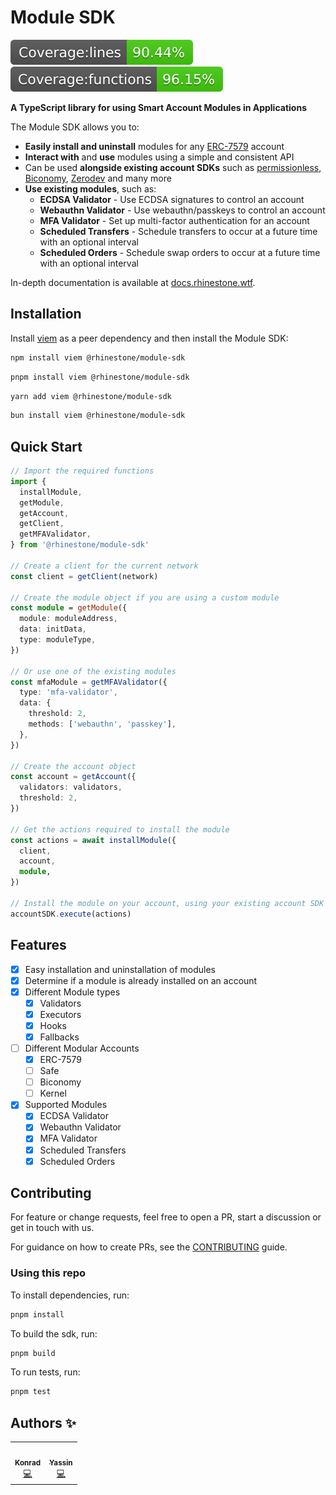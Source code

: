 # Module SDK

![Coverage badge lines](./badges/badge-lines.svg)
![Coverage badge functions](./badges/badge-functions.svg)

**A TypeScript library for using Smart Account Modules in Applications**

The Module SDK allows you to:

- **Easily install and uninstall** modules for any [ERC-7579](https://erc7579.com/) account
- **Interact with** and **use** modules using a simple and consistent API
- Can be used **alongside existing account SDKs** such as [permissionless](https://www.npmjs.com/package/permissionless), [Biconomy](https://www.npmjs.com/package/@biconomy/account), [Zerodev](https://www.npmjs.com/package/@zerodevapp/sdk) and many more
- **Use existing modules**, such as:
  - **ECDSA Validator** - Use ECDSA signatures to control an account
  - **Webauthn Validator** - Use webauthn/passkeys to control an account
  - **MFA Validator** - Set up multi-factor authentication for an account
  - **Scheduled Transfers** - Schedule transfers to occur at a future time with an optional interval
  - **Scheduled Orders** - Schedule swap orders to occur at a future time with an optional interval

In-depth documentation is available at [docs.rhinestone.wtf](https://docs.rhinestone.wtf/module-sdk/).

## Installation

Install [viem](https://viem.sh) as a peer dependency and then install the Module SDK:

```bash
npm install viem @rhinestone/module-sdk
```

```bash
pnpm install viem @rhinestone/module-sdk
```

```bash
yarn add viem @rhinestone/module-sdk
```

```bash
bun install viem @rhinestone/module-sdk
```

## Quick Start

```typescript
// Import the required functions
import {
  installModule,
  getModule,
  getAccount,
  getClient,
  getMFAValidator,
} from '@rhinestone/module-sdk'

// Create a client for the current network
const client = getClient(network)

// Create the module object if you are using a custom module
const module = getModule({
  module: moduleAddress,
  data: initData,
  type: moduleType,
})

// Or use one of the existing modules
const mfaModule = getMFAValidator({
  type: 'mfa-validator',
  data: {
    threshold: 2,
    methods: ['webauthn', 'passkey'],
  },
})

// Create the account object
const account = getAccount({
  validators: validators,
  threshold: 2,
})

// Get the actions required to install the module
const actions = await installModule({
  client,
  account,
  module,
})

// Install the module on your account, using your existing account SDK
accountSDK.execute(actions)
```

## Features

- [x] Easy installation and uninstallation of modules
- [x] Determine if a module is already installed on an account
- [x] Different Module types
  - [x] Validators
  - [x] Executors
  - [x] Hooks
  - [x] Fallbacks
- [ ] Different Modular Accounts
  - [x] ERC-7579
  - [ ] Safe
  - [ ] Biconomy
  - [ ] Kernel
- [x] Supported Modules
  - [x] ECDSA Validator
  - [x] Webauthn Validator
  - [x] MFA Validator
  - [x] Scheduled Transfers
  - [x] Scheduled Orders

## Contributing

For feature or change requests, feel free to open a PR, start a discussion or get in touch with us.

For guidance on how to create PRs, see the [CONTRIBUTING](./CONTRIBUTING.md) guide.

### Using this repo

To install dependencies, run:

```bash
pnpm install
```

To build the sdk, run:

```bash
pnpm build
```

To run tests, run:

```bash
pnpm test
```

## Authors ✨

<!-- ALL-CONTRIBUTORS-LIST:START - Do not remove or modify this section -->
<!-- prettier-ignore-start -->
<!-- markdownlint-disable -->
<table>
  <tr>
    <td align="center"><a href="https://twitter.com/abstractooor"><img src="https://avatars.githubusercontent.com/u/26718079" width="100px;" alt=""/><br /><sub><b>Konrad</b></sub></a><br /><a href="https://github.com/rhinestonewtf/modulekit-ui-playground/commits?author=kopy-kat" title="Code">💻</a> </td>
    <td align="center"><a href="https://github.com/YasseinBilal"><img src="https://avatars.githubusercontent.com/u/9385005?v=4" width="100px;" alt=""/><br /><sub><b>Yassin</b></sub></a><br /><a href="https://github.com/rhinestonewtf/modulekit-ui-playground/commits?author=YasseinBilal" title="Code">💻</a></td>
  </tr>
</table>
